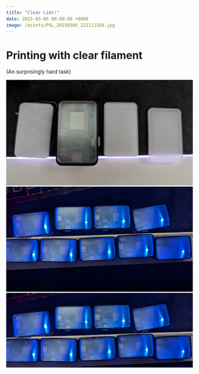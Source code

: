 ```yaml
---
title: "Clear Lids!"
date: 2025-03-06 00:00:00 +0000
image: /assets/PXL_20250306_222111568.jpg
---
```


# Printing with clear filament

(An surprisingly hard task)

![PXL_20250306_222111568.jpg](/assets/PXL_20250222_014318656.jpg)
![PXL_20250306_215344487.jpg](/assets/PXL_20250306_215344487.jpg)
![PXL_20250306_215344487~2.jpg](/assets/PXL_20250306_215344487%7E2.jpg)
